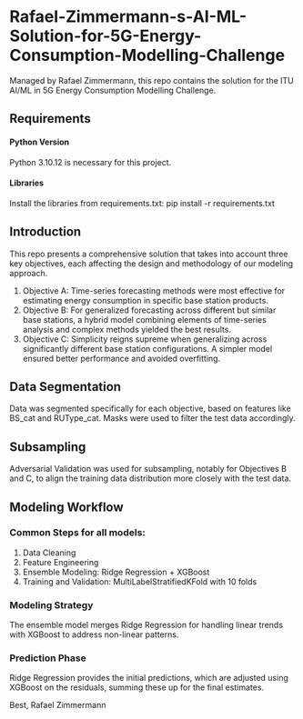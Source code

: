 # Rafael-Zimmermann-s-AI-ML-Solution-for-5G-Energy-Consumption-Modelling-Challenge
Managed by Rafael Zimmermann, this repo contains the solution for the ITU AI/ML in 5G Energy Consumption Modelling Challenge.

## Requirements
#### Python Version
Python 3.10.12 is necessary for this project.

#### Libraries
Install the libraries from requirements.txt:
pip install -r requirements.txt

## Introduction
This repo presents a comprehensive solution that takes into account three key objectives, each affecting the design and methodology of our modeling approach.
1. Objective A: Time-series forecasting methods were most effective for estimating energy consumption in specific base station products.
1. Objective B: For generalized forecasting across different but similar base stations, a hybrid model combining elements of time-series analysis and complex methods yielded the best results.
1. Objective C: Simplicity reigns supreme when generalizing across significantly different base station configurations. A simpler model ensured better performance and avoided overfitting.

## Data Segmentation
Data was segmented specifically for each objective, based on features like BS_cat and RUType_cat. Masks were used to filter the test data accordingly.

## Subsampling
Adversarial Validation was used for subsampling, notably for Objectives B and C, to align the training data distribution more closely with the test data.

## Modeling Workflow
### Common Steps for all models:
1. Data Cleaning
1. Feature Engineering
1. Ensemble Modeling: Ridge Regression + XGBoost
1. Training and Validation: MultiLabelStratifiedKFold with 10 folds

### Modeling Strategy
The ensemble model merges Ridge Regression for handling linear trends with XGBoost to address non-linear patterns.

### Prediction Phase
Ridge Regression provides the initial predictions, which are adjusted using XGBoost on the residuals, summing these up for the final estimates.

Best,
Rafael Zimmermann
